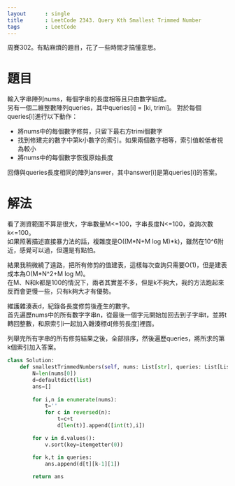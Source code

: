 ```yaml
--- 
layout      : single
title       : LeetCode 2343. Query Kth Smallest Trimmed Number
tags        : LeetCode
---
```

周賽302。有點麻煩的題目，花了一些時間才搞懂意思。  

# 題目
輸入字串陣列nums，每個字串的長度相等且只由數字組成。  
另有一個二維整數陣列queries，其中queries[i] = [ki, trimi]。
對於每個queries[i]進行以下動作：  
- 將nums中的每個數字修剪，只留下最右方trimi個數字  
- 找到修建完的數字中第k小數字的索引。如果兩個數字相等，索引值較低者視為較小  
- 將nums中的每個數字恢復原始長度  

回傳與queries長度相同的陣列answer，其中answer[i]是第queries[i]的答案。  

# 解法
看了測資範圍不算是很大，字串數量M<=100，字串長度N<=100，查詢次數k<=100。  
如果照著描述直接暴力法的話，複雜度是O((M\*N\+M log M)*k)，雖然在10^6附近，感覺可以過，但還是有點怕。  

結果我稍微繞了遠路，把所有修剪的值建表，這樣每次查詢只需要O(1)，但是建表成本為O(M\*N^2+M log M)。  
在M、N和k都是100的情況下，兩者其實差不多，但是k不夠大，我的方法跑起來反而會更慢一些，只有k夠大才有優勢。  

維護雜湊表d，紀錄各長度修剪後產生的數字。  
首先遍歷nums中的所有數字字串n，從最後一個字元開始加回去到子字串t，並將t轉回整數，和原索引i一起加入雜湊標d[修剪長度]裡面。  

列舉完所有字串的所有修剪結果之後，全部排序，然後遍歷queries，將所求的第k個索引加入答案。  

```python
class Solution:
    def smallestTrimmedNumbers(self, nums: List[str], queries: List[List[int]]) -> List[int]:
        N=len(nums[0])
        d=defaultdict(list)
        ans=[]
        
        for i,n in enumerate(nums):
            t=''
            for c in reversed(n):
                t=c+t
                d[len(t)].append([int(t),i])

        for v in d.values():
            v.sort(key=itemgetter(0))

        for k,t in queries:
            ans.append(d[t][k-1][1])
            
        return ans
```
